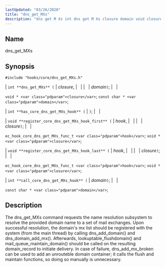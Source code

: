 ```yaml
---
lastUpdated: "03/26/2020"
title: "dns_get_MXs"
description: "dns get M Xs int dns get M Xs closure domain void closure const char domain int has core dns get M Xs hook void register core dns get M Xs hook first hook closure ec hook core dns get M Xs func t hook void closure void register core..."
---
```


<a name="hooks.core.dns_get_MXs"></a> 
## Name

dns_get_MXs

## Synopsis

`#include "hooks/core/dns_get_MXs.h"`

| `int **dns_get_MXs** (` | <var class="pdparam">closure</var>, |   |
|   | <var class="pdparam">domain</var>`)`; |   |

`void * <var class="pdparam">closure</var>`;
`const char * <var class="pdparam">domain</var>`;

| `int **has_core_dns_get_MXs_hook** (` | `)`; |   |

| `void **register_core_dns_get_MXs_hook_first** (` | <var class="pdparam">hook</var>, |   |
|   | <var class="pdparam">closure</var>`)`; |   |

`ec_hook_core_dns_get_MXs_func_t <var class="pdparam">hook</var>`;
`void *<var class="pdparam">closure</var>`;

| `void **register_core_dns_get_MXs_hook_last** (` | <var class="pdparam">hook</var>, |   |
|   | <var class="pdparam">closure</var>`)`; |   |

`ec_hook_core_dns_get_MXs_func_t <var class="pdparam">hook</var>`;
`void *<var class="pdparam">closure</var>`;

| `int **call_core_dns_get_MXs_hook** (` | <var class="pdparam">domain</var>`)`; |   |

`const char * <var class="pdparam">domain</var>`;<a name="idp46532784"></a> 
## Description

The dns_get_MXs command requests the name resolution subsystem to resolve the provided domain name to a set of mail exchanges. Upon successful resolution, the domain's mx list should be registered with the system (from the main thread) by calling dns_add_domain() and dns_domain_add_mx(). Afterwards, lookuptable_flushdomain() and mail_queue_maintain_domain() should be called on the resulting domain_record to initiate delivery. In case of failure, dns_add_mx_broken can be used to add an unrouteble domain container; it calls the flush and maintain functions, so doing so manually is unnecessary.
